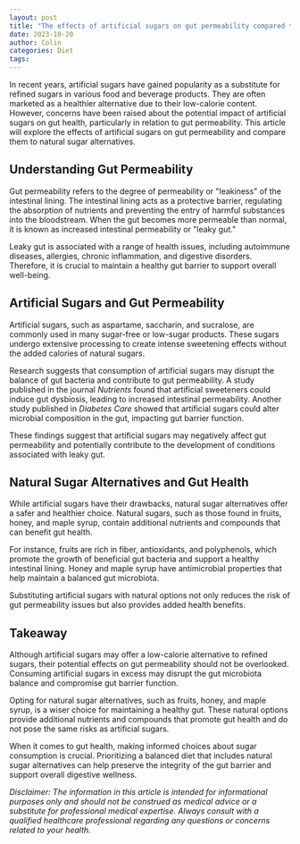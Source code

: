 ```yaml
---
layout: post
title: "The effects of artificial sugars on gut permeability compared to natural options"
date: 2023-10-20
author: Colin
categories: Diet
tags: 
---
```


In recent years, artificial sugars have gained popularity as a substitute for refined sugars in various food and beverage products. They are often marketed as a healthier alternative due to their low-calorie content. However, concerns have been raised about the potential impact of artificial sugars on gut health, particularly in relation to gut permeability. This article will explore the effects of artificial sugars on gut permeability and compare them to natural sugar alternatives.

## Understanding Gut Permeability

Gut permeability refers to the degree of permeability or "leakiness" of the intestinal lining. The intestinal lining acts as a protective barrier, regulating the absorption of nutrients and preventing the entry of harmful substances into the bloodstream. When the gut becomes more permeable than normal, it is known as increased intestinal permeability or "leaky gut."

Leaky gut is associated with a range of health issues, including autoimmune diseases, allergies, chronic inflammation, and digestive disorders. Therefore, it is crucial to maintain a healthy gut barrier to support overall well-being.

## Artificial Sugars and Gut Permeability

Artificial sugars, such as aspartame, saccharin, and sucralose, are commonly used in many sugar-free or low-sugar products. These sugars undergo extensive processing to create intense sweetening effects without the added calories of natural sugars.

Research suggests that consumption of artificial sugars may disrupt the balance of gut bacteria and contribute to gut permeability. A study published in the journal *Nutrients* found that artificial sweeteners could induce gut dysbiosis, leading to increased intestinal permeability. Another study published in *Diabetes Care* showed that artificial sugars could alter microbial composition in the gut, impacting gut barrier function.

These findings suggest that artificial sugars may negatively affect gut permeability and potentially contribute to the development of conditions associated with leaky gut.

## Natural Sugar Alternatives and Gut Health

While artificial sugars have their drawbacks, natural sugar alternatives offer a safer and healthier choice. Natural sugars, such as those found in fruits, honey, and maple syrup, contain additional nutrients and compounds that can benefit gut health.

For instance, fruits are rich in fiber, antioxidants, and polyphenols, which promote the growth of beneficial gut bacteria and support a healthy intestinal lining. Honey and maple syrup have antimicrobial properties that help maintain a balanced gut microbiota.

Substituting artificial sugars with natural options not only reduces the risk of gut permeability issues but also provides added health benefits.

## Takeaway

Although artificial sugars may offer a low-calorie alternative to refined sugars, their potential effects on gut permeability should not be overlooked. Consuming artificial sugars in excess may disrupt the gut microbiota balance and compromise gut barrier function.

Opting for natural sugar alternatives, such as fruits, honey, and maple syrup, is a wiser choice for maintaining a healthy gut. These natural options provide additional nutrients and compounds that promote gut health and do not pose the same risks as artificial sugars.

When it comes to gut health, making informed choices about sugar consumption is crucial. Prioritizing a balanced diet that includes natural sugar alternatives can help preserve the integrity of the gut barrier and support overall digestive wellness.

*Disclaimer: The information in this article is intended for informational purposes only and should not be construed as medical advice or a substitute for professional medical expertise. Always consult with a qualified healthcare professional regarding any questions or concerns related to your health.*